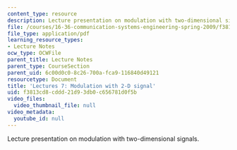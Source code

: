 ```yaml
---
content_type: resource
description: Lecture presentation on modulation with two-dimensional signals.
file: /courses/16-36-communication-systems-engineering-spring-2009/f3813cd8cddd21d93db0c656781d0f5b_MIT16_36s09_lec07.pdf
file_type: application/pdf
learning_resource_types:
- Lecture Notes
ocw_type: OCWFile
parent_title: Lecture Notes
parent_type: CourseSection
parent_uid: 6c00d0c0-8c26-700a-fca9-116840d49121
resourcetype: Document
title: 'Lectures 7: Modulation with 2-D signal'
uid: f3813cd8-cddd-21d9-3db0-c656781d0f5b
video_files:
  video_thumbnail_file: null
video_metadata:
  youtube_id: null
---
```

Lecture presentation on modulation with two-dimensional signals.

